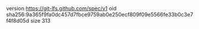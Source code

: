 version https://git-lfs.github.com/spec/v1
oid sha256:9a365f9fa0dc457d7fbce9759ab0e250ecf809f09e5566fe33b0c3e7f4f8d05d
size 313
